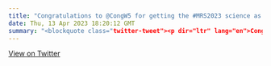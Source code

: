 ```yaml
---
title: "Congratulations to @CongW5 for getting the #MRS2023 science as art prize woth his image of a smooth muscle cell on nanoneedles!"
date: Thu, 13 Apr 2023 18:20:12 GMT
summary: "<blockquote class="twitter-tweet"><p dir="ltr" lang="en">Congratulations to <a href="https://twitter.com/CongW5?ref_src=twsrc%5Etfw">@CongW5</a> for getting the <a href="https://twitter.com/hashtag/MRS2023?src=hash&amp;ref_src=twsrc%5Etfw">#MRS2023</a> science as art prize woth his image of a smooth muscle cell on nanoneedles! <a href="https://t.co/pmTYxmFA7v">pic.twitter.com/pmTYxmFA7v</a></p>— Chiappini Lab (@ChiappiniLab) <a href="https://twitter.com/ChiappiniLab/status/1646579049672896512?ref_src=twsrc%5Etfw">April 13, 2023</a></blockquote>"
---
```


[View on Twitter](https://x.com/ChiappiniLab/status/1646579049672896512)
